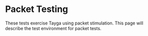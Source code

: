 # Packet Testing

These tests exercise Tayga using packet stimulation. This page will describe the test environment for packet tests.